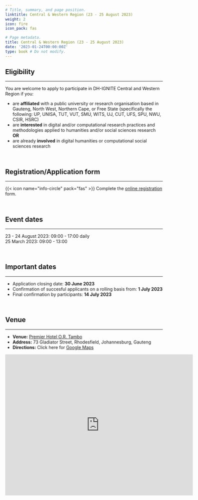 ```yaml
---
# Title, summary, and page position.
linktitle: Central & Western Region (23 - 25 August 2023)
weight: 2
icon: fire
icon_pack: fas

# Page metadata.
title: Central & Western Region (23 - 25 August 2023)
date: '2023-01-24T00:00:00Z'
type: book # Do not modify.
---
```



## Eligibility
---
You are welcome to apply to participate in DH-IGNITE Central and Western Region if you:
- are **affiliated** with a public university or research organisation based in Gauteng, North West, Northern Cape, or Free State (specifically the following: UP, UNISA, TUT, VUT, SMU, WITS, UJ, CUT, UFS, SPU, NWU, CSIR, HSRC)
- are **interested** in digital and/or computational research practices and methodologies applied to humanities and/or social sciences research  **OR** 
- are already **involved** in digital humanities or computational social sciences research

<br>

## Registration/Application form
---

{{< icon name="info-circle" pack="fas" >}} Complete the [online registration](https://app.smartsheet.com/b/form/1918829b2248441f8e8a2cbc83974335) form.

<br>


## Event dates
---

23 - 24 August 2023: 09:00 - 17:00 daily <br>
25 March 2023: 09:00 - 13:00 

<br>

## Important dates
---

- Application closing date: __30 June 2023__
- Confirmation of succesful applicants on a rolling basis from: __1 July 2023__
- Final confirmation by participants: __14 July 2023__

<br>

## Venue
---

- **Venue:**  [Premier Hotel O.R. Tambo](https://www.premierhotels.co.za/hotels/gauteng/johannesburg/or-tambo-airport/)
- **Address:** 73 Gladiator Street, Rhodesfield, Johannesburg, Gauteng
- **Directions:** Click here for [Google Maps](https://goo.gl/maps/hhd7ntjry5VfEYG96)

<iframe src="https://www.google.com/maps/embed?pb=!1m18!1m12!1m3!1d3582.2895542040355!2d28.228586776191996!3d-26.122100377127257!2m3!1f0!2f0!3f0!3m2!1i1024!2i768!4f13.1!3m3!1m2!1s0x1e95145dca0acbeb%3A0x8dad0bf92f1dd554!2sPremier%20Hotel%20O.R.%20Tambo!5e0!3m2!1sen!2sza!4v1687947941024!5m2!1sen!2sza" width="600" height="450" style="border:0;" allowfullscreen="" loading="lazy" referrerpolicy="no-referrer-when-downgrade"></iframe>
